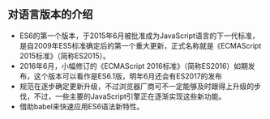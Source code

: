 ## 对语言版本的介绍

- ES6的第一个版本，于2015年6月被批准成为JavaScript语言的下一代标准，是自2009年ES5标准确定后的第一个重大更新，正式名称就是《ECMAScript 2015标准》（简称ES2015）。
- 2016年6月，小幅修订的《ECMAScript 2016标准》（简称ES2016）如期发布，这个版本可以看作是ES6.1版，明年6月还会有ES2017的发布
- 规范在逐步确定更新升级，不过浏览器厂商可不一定能够及时跟得上升级的步伐，不过，一些主要的JavaScript引擎正在逐渐实现这些新功能。
- 借助babel来快速应用ES6语法新特性。
